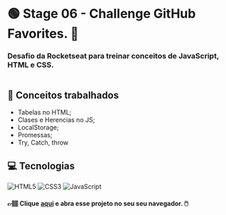 # :green_circle: Stage 06 - Challenge GitHub Favorites. :sunflower:
### **Desafio da Rocketseat para treinar conceitos de JavaScript, HTML e CSS.**

<p align="center">

  <img src="https://user-images.githubusercontent.com/126821291/233087037-2111001b-99a6-47c5-9782-36c6ac98ec1e.gif" alt="">
</p>

## :memo: Conceitos trabalhados

- Tabelas no HTML;
- Clases e Herencias no JS;
- LocalStorage;
- Promessas;
- Try, Catch, throw

## :computer: Tecnologias

<div>
  <!-- HTML5 -->
  <img src="https://img.shields.io/badge/HTML5-E34F26?style=for-the-badge&logo=html5&logoColor=white" alt="HTML5"/>
  
  <!-- CSS3 -->
  <img src="https://img.shields.io/badge/CSS3-1572B6?style=for-the-badge&logo=css3&logoColor=white" alt="CSS3"/>

  <!-- JavaScript -->
  <img src="https://img.shields.io/badge/JavaScript-F7DF1E?style=for-the-badge&logo=javascript&logoColor=black" alt="JavaScript"/>

  <!-- React Native -->
  <!-- <img src="https://img.shields.io/badge/React_Native-20232A?style=for-the-badge&logo=react&logoColor=61DAFB" alt="React Native"/> -->

  <!-- ReactJS -->
  <!-- <img src="https://img.shields.io/badge/React-20232A?style=for-the-badge&logo=react&logoColor=61DAFB" alt="ReactJS"/> -->
<div/>

#### 👉🏽 Clique **[aqui](https://adnilsomar.github.io/Stage06-Challenge-GitFav/)** e abra esse projeto no seu seu navegador. :computer_mouse:



